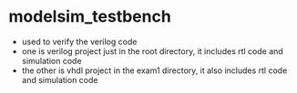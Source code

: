 # modelsim_testbench
- used to verify the verilog code
- one is verilog project just in the root directory, it includes rtl code and simulation code
- the other is vhdl project in the exam1 directory, it also includes rtl code and simulation code
